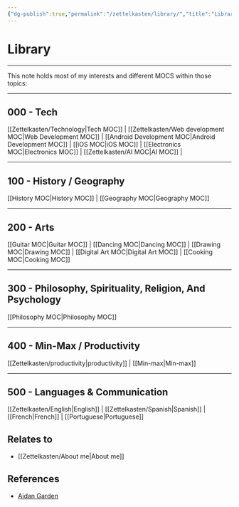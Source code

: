 ```yaml
---
{"dg-publish":true,"permalink":"/zettelkasten/library/","title":"Library","tags":["personal","status/done","core/important-ideas"],"noteIcon":"","created":"2023-10-08T13:11:35.828+01:00"}
---
```



# Library
---

This note holds most of my interests and different MOCS within those topics:


---

## 000 - Tech

[[Zettelkasten/Technology\|Tech MOC]] | [[Zettelkasten/Web development MOC\|Web Development MOC]] | [[Android Development MOC\|Android Development MOC]] | [[iOS MOC\|iOS MOC]] | [[Electronics MOC\|Electronics MOC]] | [[Zettelkasten/AI MOC\|AI MOC]] | 

---

## 100 - History / Geography

[[History MOC\|History MOC]] | [[Geography MOC\|Geography MOC]] 


---
## 200 - Arts

[[Guitar MOC\|Guitar MOC]] |  [[Dancing MOC\|Dancing MOC]] | [[Drawing MOC\|Drawing MOC]] | [[Digital Art MOC\|Digital Art MOC]] | [[Cooking MOC\|Cooking MOC]]

---
## 300 - Philosophy, Spirituality, Religion, And Psychology

[[Philosophy MOC\|Philosophy MOC]]

---
## 400 - Min-Max / Productivity

[[Zettelkasten/productivity\|productivity]] | [[Min-max\|Min-max]]

---
## 500 - Languages & Communication

[[Zettelkasten/English\|English]] | [[Zettelkasten/Spanish\|Spanish]] | [[French\|French]] | [[Portuguese\|Portuguese]]



## Relates to

 - [[Zettelkasten/About me\|About me]]
## References
- [Aidan Garden](https://publish.obsidian.md/aidanhelfant/Atlas/MOCS/%F0%9F%A7%BELibrary)
